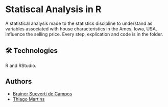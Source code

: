 
# Statiscal Analysis in R

A statistical analysis made to the statistics discipline to understand as variables associated with house characteristics in the Ames, Iowa, USA, influence the selling price. Every step, explication and code is in the folder.
## 🛠 Technologies
R and RStudio.


## Authors

- [Brainer Sueverti de Campos](https://github.com/hiperbrainer)
- [Thiago Martins](https://github.com/thiago0003)
